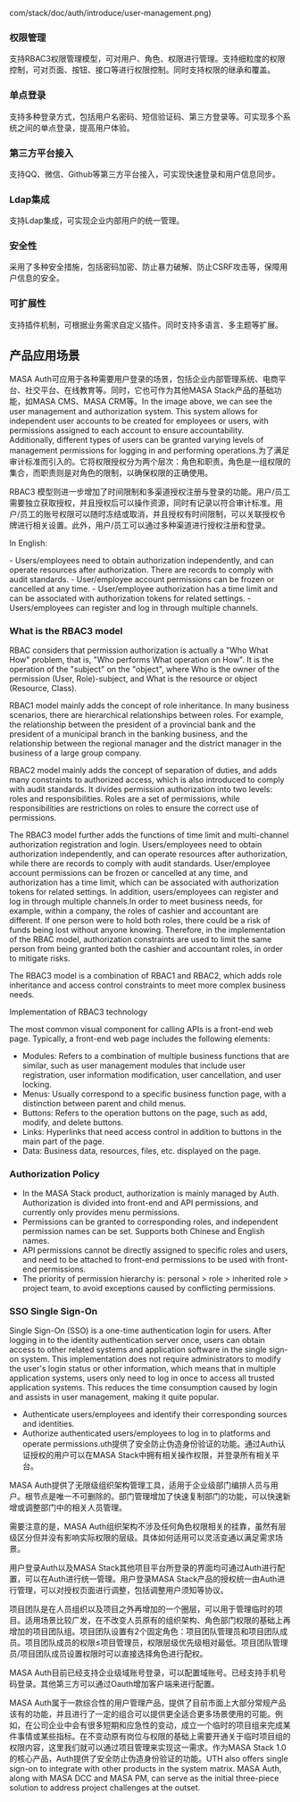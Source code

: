 ﻿com/stack/doc/auth/introduce/user-management.png)

### 权限管理

支持RBAC3权限管理模型，可对用户、角色、权限进行管理。支持细粒度的权限控制，可对页面、按钮、接口等进行权限控制。同时支持权限的继承和覆盖。

### 单点登录

支持多种登录方式，包括用户名密码、短信验证码、第三方登录等。可实现多个系统之间的单点登录，提高用户体验。

### 第三方平台接入

支持QQ、微信、Github等第三方平台接入，可实现快速登录和用户信息同步。

### Ldap集成

支持Ldap集成，可实现企业内部用户的统一管理。

### 安全性

采用了多种安全措施，包括密码加密、防止暴力破解、防止CSRF攻击等，保障用户信息的安全。

### 可扩展性

支持插件机制，可根据业务需求自定义插件。同时支持多语言、多主题等扩展。

## 产品应用场景

MASA Auth可应用于各种需要用户登录的场景，包括企业内部管理系统、电商平台、社交平台、在线教育等。同时，它也可作为其他MASA Stack产品的基础功能，如MASA CMS、MASA CRM等。In the image above, we can see the user management and authorization system. This system allows for independent user accounts to be created for employees or users, with permissions assigned to each account to ensure accountability. Additionally, different types of users can be granted varying levels of management permissions for logging in and performing operations.为了满足审计标准而引入的。它将权限授权分为两个层次：角色和职责。角色是一组权限的集合，而职责则是对角色的限制，以确保权限的正确使用。

RBAC3 模型则进一步增加了时间限制和多渠道授权注册与登录的功能。用户/员工需要独立获取授权，并且授权后可以操作资源，同时有记录以符合审计标准。用户/员工的账号权限可以随时冻结或取消，并且授权有时间限制，可以关联授权令牌进行相关设置。此外，用户/员工可以通过多种渠道进行授权注册和登录。

In English:

<tr>
    <td>- Users/employees need to obtain authorization independently, and can operate resources after authorization. There are records to comply with audit standards.</td>
</tr>
<tr>
    <td>- User/employee account permissions can be frozen or cancelled at any time.</td>
</tr>
<tr>
    <td>- User/employee authorization has a time limit and can be associated with authorization tokens for related settings.</td>
</tr>
<tr>
    <td>- Users/employees can register and log in through multiple channels.</td>
</tr>

### What is the RBAC3 model

RBAC considers that permission authorization is actually a "Who What How" problem, that is, "Who performs What operation on How". It is the operation of the "subject" on the "object", where Who is the owner of the permission (User, Role)-subject, and What is the resource or object (Resource, Class).

RBAC1 model mainly adds the concept of role inheritance. In many business scenarios, there are hierarchical relationships between roles. For example, the relationship between the president of a provincial bank and the president of a municipal branch in the banking business, and the relationship between the regional manager and the district manager in the business of a large group company.

RBAC2 model mainly adds the concept of separation of duties, and adds many constraints to authorized access, which is also introduced to comply with audit standards. It divides permission authorization into two levels: roles and responsibilities. Roles are a set of permissions, while responsibilities are restrictions on roles to ensure the correct use of permissions.

The RBAC3 model further adds the functions of time limit and multi-channel authorization registration and login. Users/employees need to obtain authorization independently, and can operate resources after authorization, while there are records to comply with audit standards. User/employee account permissions can be frozen or cancelled at any time, and authorization has a time limit, which can be associated with authorization tokens for related settings. In addition, users/employees can register and log in through multiple channels.In order to meet business needs, for example, within a company, the roles of cashier and accountant are different. If one person were to hold both roles, there could be a risk of funds being lost without anyone knowing. Therefore, in the implementation of the RBAC model, authorization constraints are used to limit the same person from being granted both the cashier and accountant roles, in order to mitigate risks.

The RBAC3 model is a combination of RBAC1 and RBAC2, which adds role inheritance and access control constraints to meet more complex business needs.

Implementation of RBAC3 technology

The most common visual component for calling APIs is a front-end web page. Typically, a front-end web page includes the following elements:

* Modules: Refers to a combination of multiple business functions that are similar, such as user management modules that include user registration, user information modification, user cancellation, and user locking.
* Menus: Usually correspond to a specific business function page, with a distinction between parent and child menus.
* Buttons: Refers to the operation buttons on the page, such as add, modify, and delete buttons.
* Links: Hyperlinks that need access control in addition to buttons in the main part of the page.
* Data: Business data, resources, files, etc. displayed on the page.

### Authorization Policy

* In the MASA Stack product, authorization is mainly managed by Auth. Authorization is divided into front-end and API permissions, and currently only provides menu permissions.
* Permissions can be granted to corresponding roles, and independent permission names can be set. Supports both Chinese and English names.
* API permissions cannot be directly assigned to specific roles and users, and need to be attached to front-end permissions to be used with front-end permissions.
* The priority of permission hierarchy is: personal > role > inherited role > project team, to avoid exceptions caused by conflicting permissions.

### SSO Single Sign-On

Single Sign-On (SSO) is a one-time authentication login for users. After logging in to the identity authentication server once, users can obtain access to other related systems and application software in the single sign-on system. This implementation does not require administrators to modify the user's login status or other information, which means that in multiple application systems, users only need to log in once to access all trusted application systems. This reduces the time consumption caused by login and assists in user management, making it quite popular.

* Authenticate users/employees and identify their corresponding sources and identities.
* Authorize authenticated users/employees to log in to platforms and operate permissions.uth提供了安全防止伪造身份验证的功能。通过Auth认证授权的用户可以在MASA Stack中拥有相关操作权限，并登录所有相关平台。

MASA Auth提供了无限级组织架构管理工具，适用于企业级部门编排人员与用户。根节点是唯一不可删除的。部门管理增加了快速复制部门的功能，可以快速新增或调整部门中的相关人员管理。

需要注意的是，MASA Auth组织架构不涉及任何角色权限相关的挂靠，虽然有层级区分但并没有影响实际权限的层级。具体如何适用可以灵活变通以满足需求场景。

用户登录Auth以及MASA Stack其他项目平台所登录的界面均可通过Auth进行配置，可以在Auth进行统一管理。用户登录MASA Stack产品的授权统一由Auth进行管理，可以对授权页面进行调整，包括调整用户须知等协议。

项目团队是在人员组织以及项目之外再增加的一个圈层，可以用于管理临时的项目。适用场景比较广发，在不改变人员原有的组织架构、角色部门权限的基础上再增加的项目团队组。项目团队设置有2个固定角色：项目团队管理员和项目团队成员。项目团队成员的权限≤项目管理员，权限层级优先级相对最低。项目团队管理员/项目团队成员设置权限时可以直接选择角色进行配权。

MASA Auth目前已经支持企业级域账号登录，可以配置域账号。已经支持手机号码登录。其他第三方可以通过Oauth增加客户端来进行配置。

MASA Auth属于一款综合性的用户管理产品，提供了目前市面上大部分常规产品该有的功能，并且进行了一定的组合可以提供更全适合更多场景使用的可能。例如，在公司企业中会有很多短期和应急性的变动，成立一个临时的项目组来完成某件事情或某些指标。在不变动原有岗位与权限的基础上需要开通关于临时项目组的权限内容，这里我们就可以通过项目管理来实现这一需求。作为MASA Stack 1.0的核心产品，Auth提供了安全防止伪造身份验证的功能。UTH also offers single sign-on to integrate with other products in the system matrix. MASA Auth, along with MASA DCC and MASA PM, can serve as the initial three-piece solution to address project challenges at the outset.